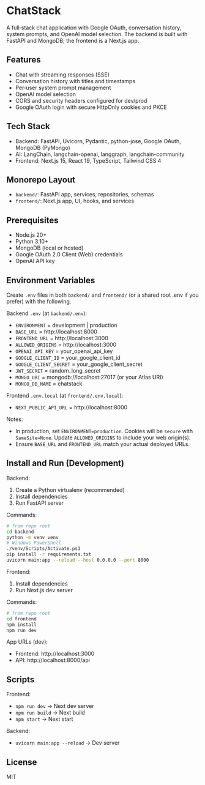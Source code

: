 # ChatStack

A full‑stack chat application with Google OAuth, conversation history, system prompts, and OpenAI model selection. The backend is built with FastAPI and MongoDB; the frontend is a Next.js app.

## Features

- Chat with streaming responses (SSE)
- Conversation history with titles and timestamps
- Per‑user system prompt management
- OpenAI model selection
- CORS and security headers configured for dev/prod
- Google OAuth login with secure HttpOnly cookies and PKCE

## Tech Stack
- Backend: FastAPI, Uvicorn, Pydantic, python-jose, Google OAuth, MongoDB (PyMongo)
- AI: LangChain, langchain-openai, langgraph, langchain-community
- Frontend: Next.js 15, React 19, TypeScript, Tailwind CSS 4

## Monorepo Layout
- `backend/`: FastAPI app, services, repositories, schemas
- `frontend/`: Next.js app, UI, hooks, and services

## Prerequisites
- Node.js 20+
- Python 3.10+
- MongoDB (local or hosted)
- Google OAuth 2.0 Client (Web) credentials
- OpenAI API key

## Environment Variables
Create `.env` files in both `backend/` and `frontend/` (or a shared root .env if you prefer) with the following.

Backend `.env` (at `backend/.env`):
- `ENVIRONMENT` = development | production
- `BASE_URL` = http://localhost:8000
- `FRONTEND_URL` = http://localhost:3000
- `ALLOWED_ORIGINS` = http://localhost:3000
- `OPENAI_API_KEY` = your_openai_api_key
- `GOOGLE_CLIENT_ID` = your_google_client_id
- `GOOGLE_CLIENT_SECRET` = your_google_client_secret
- `JWT_SECRET` = random_long_secret
- `MONGO_URI` = mongodb://localhost:27017 (or your Atlas URI)
- `MONGO_DB_NAME` = chatstack

Frontend `.env.local` (at `frontend/.env.local`):
- `NEXT_PUBLIC_API_URL` = http://localhost:8000

Notes:
- In production, set `ENVIRONMENT=production`. Cookies will be `secure` with `SameSite=None`. Update `ALLOWED_ORIGINS` to include your web origin(s).
- Ensure `BASE_URL` and `FRONTEND_URL` match your actual deployed URLs.

## Install and Run (Development)

Backend:
1. Create a Python virtualenv (recommended)
2. Install dependencies
3. Run FastAPI server

Commands:
```bash
# from repo root
cd backend
python -m venv venv
# Windows PowerShell
./venv/Scripts/Activate.ps1
pip install -r requirements.txt
uvicorn main:app --reload --host 0.0.0.0 --port 8000
```

Frontend:
1. Install dependencies
2. Run Next.js dev server

Commands:
```bash
# from repo root
cd frontend
npm install
npm run dev
```

App URLs (dev):
- Frontend: http://localhost:3000
- API: http://localhost:8000/api


## Scripts
Frontend:
- `npm run dev` → Next dev server
- `npm run build` → Next build
- `npm start` → Next start

Backend:
- `uvicorn main:app --reload` → Dev server

## License
MIT 